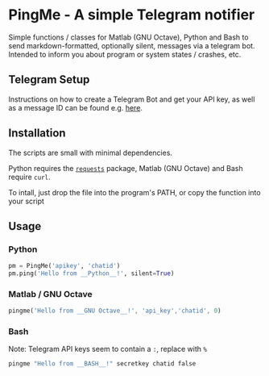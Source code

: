 # PingMe - A simple Telegram notifier

Simple functions / classes for Matlab (GNU Octave), Python and Bash to send
markdown-formatted, optionally silent, messages via a telegram bot.  
Intended to inform you about program or system states / crashes, etc.

## Telegram Setup

Instructions on how to create a Telegram Bot and get your API key, as well as a message ID
can be found e.g. [here](https://core.telegram.org/bots#how-do-i-create-a-bot).

## Installation

The scripts are small with minimal dependencies.

Python requires the [`requests`](https://pypi.org/project/requests/) package,
Matlab (GNU Octave) and Bash require `curl`.

To intall, just drop the file into the program's PATH, or copy the function into
your script

## Usage

### Python

```python
pm = PingMe('apikey', 'chatid')
pm.ping('Hello from __Python__!', silent=True)
```

### Matlab / GNU Octave

```octave
pingme('Hello from __GNU Octave__!', 'api_key','chatid', 0)
```

### Bash

Note: Telegram API keys seem to contain a `:`, replace with `%`

```bash
pingme "Hello from __BASH__!" secretkey chatid false
```
